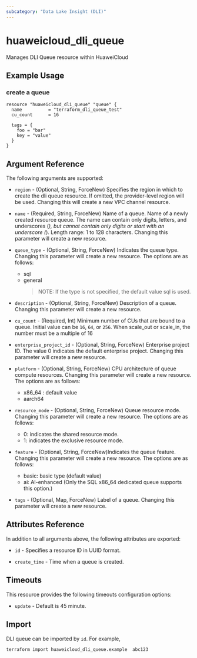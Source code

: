 ```yaml
---
subcategory: "Data Lake Insight (DLI)"
---
```


# huaweicloud_dli_queue

Manages DLI Queue resource within HuaweiCloud

## Example Usage

### create a queue

```hcl
resource "huaweicloud_dli_queue" "queue" {
  name          = "terraform_dli_queue_test"
  cu_count      = 16

  tags = {
    foo = "bar"
    key = "value"
  }
}
```

## Argument Reference

The following arguments are supported:

* `region` - (Optional, String, ForceNew) Specifies the region in which to create the dli queue resource.
  If omitted, the provider-level region will be used.
  Changing this will create a new VPC channel resource.

* `name` - (Required, String, ForceNew) Name of a queue. Name of a newly created resource queue. 
    The name can contain only digits, letters, and underscores (_), 
    but cannot contain only digits or start with an underscore (_).
    Length range: 1 to 128 characters. Changing this parameter will create a new resource.

* `queue_type` - (Optional, String, ForceNew) Indicates the queue type. 
    Changing this parameter will create a new resource. The options are as follows:
  + sql
  + general
    > NOTE: If the type is not specified, the default value sql is used. 

* `description` - (Optional, String, ForceNew) Description of a queue. 
    Changing this parameter will create a new resource.

* `cu_count` - (Required, Int) Minimum number of CUs that are bound to a queue. Initial value can be `16`,
    `64`, or `256`. When scale_out or scale_in, the number must be a multiple of 16

* `enterprise_project_id` - (Optional, String, ForceNew) Enterprise project ID. 
    The value 0 indicates the default enterprise project. Changing this parameter will create a new resource.

* `platform` - (Optional, String, ForceNew) CPU architecture of queue compute resources. 
    Changing this parameter will create a new resource.
    The options are as follows: 
  + x86_64 : default value
  + aarch64

* `resource_mode` - (Optional, String, ForceNew) Queue resource mode. 
  Changing this parameter will create a new resource. 
  The options are as follows: 
  + 0: indicates the shared resource mode.
  + 1: indicates the exclusive resource mode. 

* `feature` - (Optional, String, ForceNew)Indicates the queue feature. 
  Changing this parameter will create a new resource. 
  The options are as follows: 
  + basic: basic type (default value)
  + ai: AI-enhanced (Only the SQL x86_64 dedicated queue supports this option.)

* `tags` - (Optional, Map, ForceNew) Label of a queue. Changing this parameter will create a new resource.
## Attributes Reference

In addition to all arguments above, the following attributes are exported:

* `id` - Specifies a resource ID in UUID format.

* `create_time` -  Time when a queue is created.

## Timeouts
This resource provides the following timeouts configuration options:
* `update` - Default is 45 minute.

## Import

DLI queue can be imported by  `id`. For example,
```
terraform import huaweicloud_dli_queue.example  abc123
```
